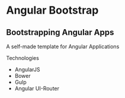 # Angular Bootstrap
## Bootstrapping Angular Apps

A self-made template for Angular Applications

Technologies
- AngularJS
- Bower
- Gulp
- Angular UI-Router
